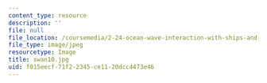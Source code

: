 ```yaml
---
content_type: resource
description: ''
file: null
file_location: /coursemedia/2-24-ocean-wave-interaction-with-ships-and-offshore-energy-systems-13-022-spring-2002/f015eecf71f22345ce1120dcc4473e46_swan10.jpg
file_type: image/jpeg
resourcetype: Image
title: swan10.jpg
uid: f015eecf-71f2-2345-ce11-20dcc4473e46
---
```

